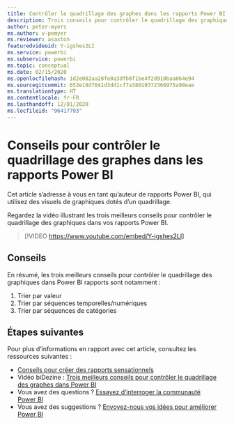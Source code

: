 ```yaml
---
title: Contrôler le quadrillage des graphes dans les rapports Power BI
description: Trois conseils pour contrôler le quadrillage des graphiques dans les visuels de rapports Power BI, dans Power BI Desktop ou dans le service Power BI.
author: peter-myers
ms.author: v-pemyer
ms.reviewer: asaxton
featuredvideoid: Y-igshes2LI
ms.service: powerbi
ms.subservice: powerbi
ms.topic: conceptual
ms.date: 02/15/2020
ms.openlocfilehash: 1d2e082aa28fe0a3dfb0f1be4f2d910baa064e94
ms.sourcegitcommit: 653e18d7041d3dd1cf7a38010372366975a98eae
ms.translationtype: HT
ms.contentlocale: fr-FR
ms.lasthandoff: 12/01/2020
ms.locfileid: "96417793"
---
```

# <a name="tips-to-control-chart-gridlines-in-power-bi-reports"></a>Conseils pour contrôler le quadrillage des graphes dans les rapports Power BI

Cet article s’adresse à vous en tant qu’auteur de rapports Power BI, qui utilisez des visuels de graphiques dotés d’un quadrillage.

Regardez la vidéo illustrant les trois meilleurs conseils pour contrôler le quadrillage des graphiques dans vos rapports Power BI.

> [!VIDEO https://www.youtube.com/embed/Y-igshes2LI]

## <a name="tips"></a>Conseils

En résumé, les trois meilleurs conseils pour contrôler le quadrillage des graphiques dans Power BI rapports sont notamment :

1. Trier par valeur
1. Trier par séquences temporelles/numériques
1. Trier par séquences de catégories

## <a name="next-steps"></a>Étapes suivantes

Pour plus d’informations en rapport avec cet article, consultez les ressources suivantes :

- [Conseils pour créer des rapports sensationnels](../create-reports/desktop-tips-and-tricks-for-creating-reports.md)
- Vidéo biDezine : [Trois meilleurs conseils pour contrôler le quadrillage des graphes dans Power BI](https://www.youtube.com/watch?v=Y-igshes2LI)
- Vous avez des questions ? [Essayez d’interroger la communauté Power BI](https://community.powerbi.com/)
- Vous avez des suggestions ? [Envoyez-nous vos idées pour améliorer Power BI](https://ideas.powerbi.com)

